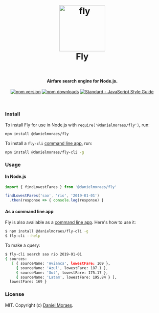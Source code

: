<h1 align="center">
  <img src="https://dmoraes.org/fly.png" alt="fly" width="150"></a>
  <br>
  Fly
  <br>
  <br>
</h1>

<h4 align="center">Airfare search engine for Node.js.</h4>

<p align="center">
  <a href="https://www.npmjs.com/package/@danielmoraes/fly"><img src="https://img.shields.io/npm/v/@danielmoraes/fly.svg" alt="npm version"></a>
  <a href="https://www.npmjs.com/package/@danielmoraes/fly"><img src="https://img.shields.io/npm/dm/@danielmoraes/fly.svg" alt="npm downloads"></a>
  <a href="https://standardjs.com"><img src="https://img.shields.io/badge/code_style-standard-brightgreen.svg" alt="Standard - JavaScript Style Guide"></a>
</p>

<br>

### Install

To install Fly for use in Node.js with `require('@danielmoraes/fly')`, run:

```bash
npm install @danielmoraes/fly
```

To install a `fly-cli`
[command line app](https://github.com/danielmoraes/fly-cli), run:

```bash
npm install @danielmoraes/fly-cli -g
```

### Usage

#### In Node.js

```javascript
import { findLowestFares } from '@danielmoraes/fly'

findLowestFares('sao', 'rio', '2019-01-01')
  .then(response => { console.log(response) }
```

#### As a command line app

Fly is also available as a
[command line app](https://github.com/danielmoraes/fly-cli). Here's how to use
it:

```bash
$ npm install @danielmoraes/fly-cli -g
$ fly-cli --help
```

To make a query:

```bash
$ fly-cli search sao rio 2019-01-01
{ sources:
   [ { sourceName: 'Avianca', lowestFare: 169 },
     { sourceName: 'Azul', lowestFare: 187.1 },
     { sourceName: 'Gol', lowestFare: 175.17 },
     { sourceName: 'Latam', lowestFare: 195.84 } ],
  lowestFare: 169 }
```

### License

MIT. Copyright (c) [Daniel Moraes](https://dmoraes.org).
